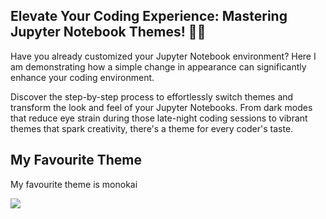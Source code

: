 ## Elevate Your Coding Experience: Mastering Jupyter Notebook Themes! 🌈✨
 
Have you already customized your Jupyter Notebook environment?
Here I am demonstrating how a simple change in appearance can significantly enhance your coding environment.

Discover the step-by-step process to effortlessly switch themes and transform the look and feel of your Jupyter Notebooks. 
From dark modes that reduce eye strain during those late-night coding sessions to vibrant themes that spark creativity, there's a theme for every coder's taste.

## My Favourite Theme
My favourite theme is monokai

![](https://github.com/Lawrence-le/Changing_Jupyter_Notebook_Theme/blob/main/tutorial%20changing%20themes%20for%20juypter%20notebook.jpg)

